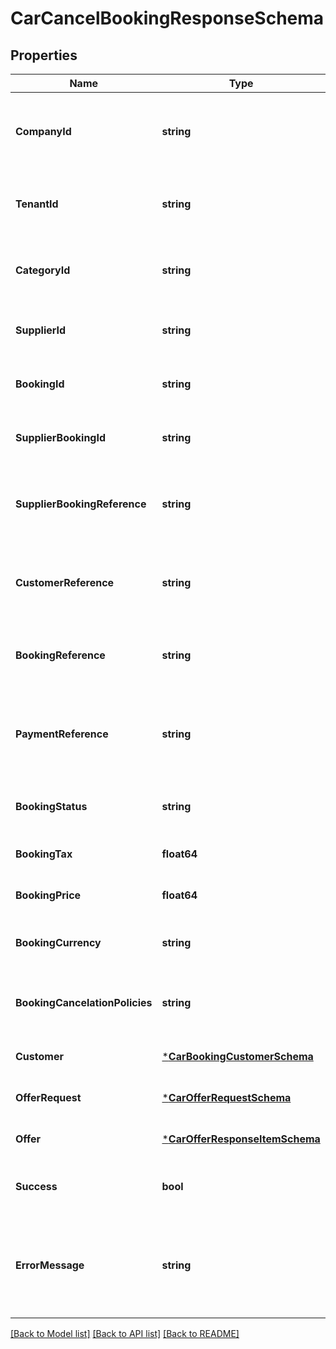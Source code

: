 # CarCancelBookingResponseSchema

## Properties
Name | Type | Description | Notes
------------ | ------------- | ------------- | -------------
**CompanyId** | **string** | Identifier for the company associated with the booking. | [optional] [default to null]
**TenantId** | **string** | Identifier for the tenant associated with the booking. | [optional] [default to null]
**CategoryId** | **string** | Identifier for the category of the booking. | [optional] [default to null]
**SupplierId** | **string** | Identifier for the supplier of the booking. | [optional] [default to null]
**BookingId** | **string** | Unique identifier for the booking. | [optional] [default to null]
**SupplierBookingId** | **string** | Supplier’s identifier for the booking. | [optional] [default to null]
**SupplierBookingReference** | **string** | Reference number provided by the supplier for the booking. | [optional] [default to null]
**CustomerReference** | **string** | Customer reference number associated with the booking. | [optional] [default to null]
**BookingReference** | **string** | Internal reference number for the booking. | [optional] [default to null]
**PaymentReference** | **string** | Reference number for the payment associated with the booking. | [optional] [default to null]
**BookingStatus** | **string** | Current status of the booking. | [optional] [default to null]
**BookingTax** | **float64** | Tax applied to the booking. | [optional] [default to null]
**BookingPrice** | **float64** | Total price of the booking. | [optional] [default to null]
**BookingCurrency** | **string** | Currency used for the booking pricing. | [optional] [default to null]
**BookingCancelationPolicies** | **string** | Cancellation policies applicable to the booking. | [optional] [default to null]
**Customer** | [***CarBookingCustomerSchema**](CarBookingCustomerSchema.md) |  | [optional] [default to null]
**OfferRequest** | [***CarOfferRequestSchema**](CarOfferRequestSchema.md) |  | [optional] [default to null]
**Offer** | [***CarOfferResponseItemSchema**](CarOfferResponseItemSchema.md) |  | [optional] [default to null]
**Success** | **bool** | Indicates if the booking was successful. | [optional] [default to null]
**ErrorMessage** | **string** | Provides details on any error that occurred during the booking process. | [optional] [default to null]

[[Back to Model list]](../README.md#documentation-for-models) [[Back to API list]](../README.md#documentation-for-api-endpoints) [[Back to README]](../README.md)

